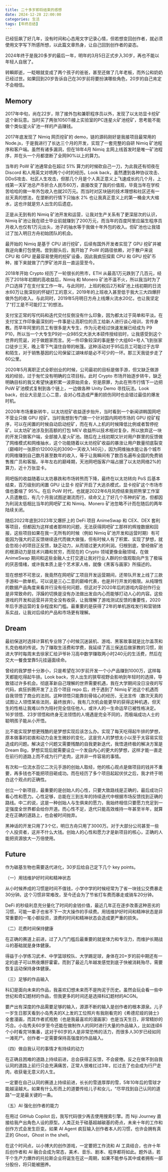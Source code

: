 ```yaml
---
title: 二十多岁即将结束的感想
date: 2024-12-28 22:00:00
categories: 生活
tags: [年终总结]
---
```


已经狂飙了好几年，没有时间和心态用文字记录心情，但若想变回创作者，就必须使用文字写下所感所想，以此篇文章热身，让自己回到创作者的姿态。

2024年终于是我20多岁的最后一年，明年的3月5日正式步入30岁，再也不能以年轻人自居了。

转瞬即逝，一眨眼就变成了两个孩子的爸爸，甚至还做了几年老板，而外公和奶奶已经过世。如果回到20岁告诉自己在30岁前将要扮演哪些角色，20岁的自己肯定不会相信。

<!--more-->

## Memory

2017年中旬，尚在22岁，除了接外包和兼职程序员以外，发现了以太坊显卡挖矿这个新玩意。当时买了两张1050Ti接上实验室的PC连星火矿池挖矿，思考能不能做个类似星火矿池一样的产品赚钱。

2017年底发现了 Nimiq 网页挖矿的 demo，链的源码刚好是我接项目最常用的 Node.js，于是我进行了长达三个月的开发，实现了一套完整的自研 Nimiq 矿池程序和客户端。虽然有诸多漏洞，但在18年4月 Nimiq 主网上线首发时是唯一矿池程序，并在头一个月都垄断了全网90%以上的算力。

当年的 PoW 矿池通常会在超过 51% 算力的时候砍自己一刀，为此我还有彻夜在 Discord 和人用英文对喷两个小时的经历。Look back，虽然遭到各种协议攻击、DDoS攻击、社区人生攻击，但那几个月是个人真正意义上飞速成长的几个月，上线第一天矿池总产币折合人民币60万，直接改变了我的价值观，毕竟当年在学校苦哈哈的做一年外包收入也就20万元。而当时对区块链的技术理想和社区还有一丝天真的想法，在垄断的行情下只抽水 2% 也让我真正意义上的第一桶金大大缩水，这也许就是穷人出生的后遗症。

正是从无到有的 Nimiq 矿池开发和运营，让我对生产关系有了更深层次的认识，Nimiq 矿池让我在硕士毕业前就赚到了200万元，而当年的百度阿里应届生程序员月收入也仅有1万元出头，池子的抽水等于我做十年外包的收入。但矿池也让我错过了加入明日方舟初始团队的机会。

最开始的 Nimiq 是基于 CPU 进行挖矿，后续有国外开发者实现了 GPU 挖矿并被我逆向重打包使用。尝到甜头后，我开始了 PoW 的路径依赖，对于散户来说 CPU 和 GPU 是最容易使用的挖矿设备，因此我疯狂探索 CPU 和 GPU 挖矿币种，接下来就做了门罗矿池并且一直运营至今。

2018年开始 Crypto 经历了一轮很长的熊市，ETH 从最高1万元跌到了几百元，经历了2018年初期的高收益后，Nimiq 和 Monero 矿池不温不火，所以我当时为了户口选择了在支付宝工作一年。与此同时，上班的税后2万和矿池上线初期的日流水60万让我深刻的怀疑打工的意义，2019年的上班收入甚至低于我大三大四爆肝做外包的收入。与此同时，2019年5月明日方舟上线爆火流水20亿，也让我坚定了“打工是不可能打工”的想法。

支付宝正常的写代码和迭代交付反倒没有什么印象，因为都太过于简单和平淡。在支付宝工作印象最深刻的一件事是让高职位的员工给新人进行谈心培训，言传身教。而早年阿里的员工有很多是大专生，作为元老经过快速发展已经成为 P9 P10，所以当一个大专生P9对一众985交大浙大本硕传授经验时，让我感受到这个世界的荒诞，对于做题家而言。另一件印象较深的事是整个大组60+号人飞到张家口徒步三天，晚上零下气温住自带的帐篷。这种活动对于95后员工可能过于古早和陌生，对于销售基因的公司保留江湖味却是必不可少的一环。那三天我徒步走了60公里。

2020年5月离职正式全职创业的时候，公司最初的目标是做手游，但又缺乏做游戏的经验，过于匆忙没有明确的立项目标。此时 Crypto 市场开始逐步转牛，缺乏明确目标的我又希望快速积累一波原始资金，穷是原罪，为此在熊市行情下一边把 PoW 矿池模式复制到各个链上，一边做各种 Unity Demo 寻找玩法。Look back，创业大忌是三心二意，会对心性造成严重的损伤同时也会错过最佳的爆发时机。

2020年市场重新转牛，以太坊挖矿收益逐步抬升，当时看到一个新闻讲韩国网吧不营业只做 GPU 挖矿。当时我想到专门做一个针对国内网吧市场的 GPU 挖矿程序，可以在闲置的时候自动启动挖矿，而在有人上机的时候降低比例或者暂停挖矿。以太坊矿池涉及到高额的打包 MEV 收益所以技术相对复杂，所以放弃这一块的开发只做客户端，全部接入星火矿池。随后在上线初期又针对用户群里的反馈做了网维模式和网维抽水，这个功能随着以太坊挖矿收益的暴涨让用户数量彻底裂变（巅峰时一张原价12000元的3090一天收入140元），因为网维抽水能让各个城市的网维赚到自己数月甚至数年的收入，等于让我瞬间有了数百名遍布全国的免费销售推广员和客服。半年左右的巅峰期，天池网吧版客户端占据了以太坊网络2%的算力，近十万张显卡。

网吧版的收益随着以太坊暴跌和市场转熊而下降，最终在以太坊转向 PoS 后基本结束，百万级别的闲置 GPU 让显卡 挖矿开启了大逃杀模式，显卡挖矿这个市场市值也萎缩了 95%。在后 PoW 时代，也就是2022年6月风控结束我把熊掌工作室人员遣散后，有几个月我试图逆潮流而行，续命又上了好几个币种的矿池，但都因为利润太低相比当年的网吧矿工和 Nimiq、Monero 矿池忽略不计而在随后的两年陆续关闭。

随后2022年底到2023年又爆肝上的 DeFi 项目 AnimeSwap 和 CEX、DEX 套利等项目，但都因为这样或者那样的问题，无法获得网吧矿工那样的辉煌数据和回报，这些项目如果在我一无所有的时候（例如 Nimiq 矿池开发和运营时期）有可能因为强大的正反馈继续迭代而做大做强，但有时候人有了积累、实现了梦想，就会忽视小的项目正反馈，缺乏动力，从而错过更大的利润。归根到底，曾经做矿池的根源动力是技术兴趣和贫穷，而现在的 Crypto 领域更像金融领域，在做 AnimeSwap 期间和这些金融人士打交道让我对行业人群的价值观取向产生了极端的厌恶情绪，或许我本质上是个艺术家人格，就像《黑客与画家》所描述的。

现在想想不可思议，我竟然在网吧矿工项目开发运营期间，还带队开发上线了三款手游和一款单机，可以说是三心二意的巅峰代表，也是并行开发的极限。从纯理性的数据产品角度来看并行没有任何问题，但这对于2020年后的游戏内容创作行业是非常致命的，浮躁的切换是没有办法做出发自内心而能够打动人心的内容。这些游戏的开发和运营并非完全没有收获，让我理解了游戏测试反馈的重要性，2020年后手游运营的复杂程度和门槛。最重要的是获得了2年的单机游戏发行和营销体系实战，让我对后续的产品和市场更有理解。

## Dream

最初保送时选择计算机专业除了小时候沉迷装机、游戏、黑客故事就是比尔盖茨和扎克伯格的传说。为了赚取生活费和学费，我延续了高三保送后做家教的习惯，刚进大学时每周末去徐家汇给沪爷补习高中数学赚取两小时240元的生活费，然后在交大一餐食堂靠5元挂逼面续命。

曾经的我梦想十分渺小，只是希望在30岁前开发一个小产品赚到1000万，这样每天都能吃得起牛排。Look back，穷人出生的狭窄视野会影响到年轻时的选择，导致错过许多机会。彻底革新自己理解的世界需要机遇，我在大学期间没日没夜的写代码，疯狂折腾开发了上百个项目 repo 后，终于遇到了 Nimiq 矿池这个机遇而自我领悟了商业的法则。这种领悟只能靠刻骨铭心的经历，无法言传（数次天真的试图让人领悟某些法则，最终放弃）。我有几次机会能更早的获得这种机遇，但天生的性格让我难以作为陪衬完全信任他人，或许人的一生命运早已被性格决定。16岁领悟、23岁领悟和终身无法领悟的人境遇是完全不同的，而极端成功人士的聪明孩子能从小开悟。

比不能实现梦想更残酷的是梦想实现后该怎么办。实现了每天吃得起牛排的梦想，原本做事的初衷和动力会发生微妙的变化，这是穷人的梦想太小以至于太容易实现造成的问题。解决这个问题又需要残酷的自我更新迭代，我悟道终极的解决方案是 Dream Big，梦想实现后就需要设立一个发自内心的更大的梦想，这样才能一直走在前行的道路上而不成为行尸走肉，这并非一件容易的事情。

有次和一位流水百亿二次元手游的创始人取经，他的核心观点是做项目的钱并不重要，再多钱也不能把项目砸成功。而在经历了多个项目起起伏伏之后，我才终于明白这个观点的正确性。

创立一个新项目，最重要的是创始人的心性，只要大致路线是正确的，最后成功只看心性和愿力。心性足够，总能在三到五年的持续迭代中根据市场反馈找到正确的路线。中二的说，这是一种创始人与生俱来的愿力，我始终相信只要愿力充足到一定强度全世界都会给你开道。而心性不足，迭代只能高效维持一年甚至半年，就算走在正确的道路上，也会被时间抛弃。

黑神话的开发只用了3个亿，明日方舟只用了3000万。对于大部分公司甚至一些个人投资者，这并不什么大钱。创始人的心性和愿力才是新项目的核心，正确的人能把资源放大一万倍使用。

## Future

作为碳基生物也需要迭代进化，30岁后给自己定下几个 key points。

（一）用钱维护好时间和精神状态

从小时候养成的习惯是时间不值钱，小学中学的时候经常为了省一块钱公交费暴走30分钟。这个习惯非常难改，至今还会为了节省打车费而暴走或骑车20分钟。

DeFi 的秒级利息充分量化了时间的金钱价值，最近几年正在逐步改善这种恶劣的习惯，可能一辈子也省不下一次大操作的手续费。用钱维护好时间和精神状态是非常重要的一笔小额投资，浪费的时间和精神状态会造成更严重的损失。

（二）花费时间保持健康

在正确的赛道上前进，过了入门门槛后最重要的就是体力和专注力，而维护长期战斗的基础就是身体健康。

得益于小学练习武术、中学篮球校队、大学踢足球，身体在20+岁的前中期还有一定的底子可以熬夜爆肝霍霍。而到了最近几年越发感觉到底子快被消耗殆尽，需要恢复运动保持身体健康。

（三）足够的作品输入

科幻是面向未来的作品，我喜欢幻想未来而不是拘泥于历史。虽然会玩会看一些中世纪和奇幻题材的作品，但我更多的时间还是选择科幻题材的ACGN。

要产出有深度的作品需要足够的输入，源源不断的输入是创作者的根本源泉。儿子一岁生日那天看到小岛秀夫的X上发的工位照片有我刚看完的《希德尼娅的骑士》全套漫画，而其作者贰瓶勉（也是我最喜欢的漫画家）也是当天生日，非常精妙的巧合。小岛秀夫60岁至今还能在做制作人的同时进行大量的作品输入，比如连续6个小时看完18集番，这对于60岁的人是非常恐怖的活力，而很多人30岁已经如同一滩死尸。创作者一定需要保持高强度的作品输入。

（四）做自我认可的事情才有持续的动力

在正确且困难的道路上持续前进，总会获得正反馈，不会疲倦。反之在做不到自我认同的道路上前行只会充满痛苦，正常人很难扛过3年，扛过去了也会成为行尸走肉，收获毫无意义的人生。

一定要在自己认同的赛道上持续前进，长长的雪道厚厚的雪，5年10年后的雪球才能越滚越大。如果有什么形而上的道要传给儿子和女儿，“尽早找到自己认同的道路”一定是最关键的一条。

（五）AI 强化创作者的能力

在用过 GitHub Copilot 后，我写代码很少再去使用搜索引擎。而 Niji Journey 直接给我产出角色人设的原型。人类正处于硅基超越碳基的奇点，未来十年的工作和创作方式会发生巨变。如果 AI Agent 疯狂输入创作者本人的习惯，也许会拥有真正的 Ghost，Ghost in the shell。

在这个时间点，以小博大的创作游戏，一定要把工作流和 AI 工具结合，也许十年后创作者和 AI 融合会成为常态，美术、音乐、剧本、程序都将如此。题外话，若干个生产力爆炸的托拉斯企业将诞生在这一周期，如果不能参与其中或者拥有一部分股份，将只能被圈养。
